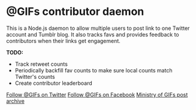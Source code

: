 # @GIFs contributor daemon

This is a Node.js daemon to allow multiple users to post link to one Twitter account and Tumblr blog. It also tracks favs and provides feedback to contributors when their links get engagement.

**TODO:**

* Track retweet counts
* Periodically backfill fav counts to make sure local counts match Twitter's counts
* Create contributor leaderboard


[Follow @GIFs on Twitter](https://twitter.com/gifs)
[Follow @GIFs on Facebook](https://www.facebook.com/theministryofgifs)
[Ministry of GIFs post archive](http://ministryofgifs.org)
